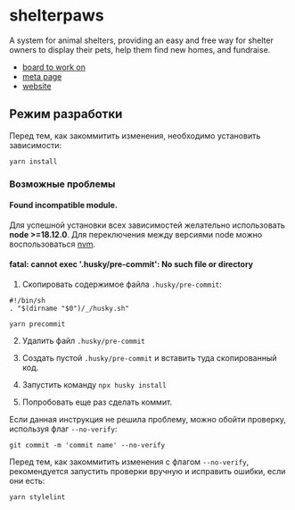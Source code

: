 # shelterpaws
A system for animal shelters, providing an easy and free way for shelter owners to display their pets, help them find new homes, and fundraise.

- [board to work on](https://github.com/orgs/qase-tms/projects/5/views/1)
- [meta page](https://meta.shelterpaws.org)
- [website](https://shelterpaws.org)

## Режим разработки

Перед тем, как закоммитить изменения, необходимо установить зависимости:

```
yarn install
```

### Возможные проблемы

#### Found incompatible module.

Для успешной установки всех зависимостей желательно использовать **node >=18.12.0**. Для переключения между версиями node можно воспользоваться [nvm](https://github.com/nvm-sh/nvm).

#### fatal: cannot exec '.husky/pre-commit': No such file or directory

1. Скопировать содержимое файла `.husky/pre-commit`:

```
#!/bin/sh
. "$(dirname "$0")/_/husky.sh"

yarn precommit
```

2. Удалить файл `.husky/pre-commit`

3. Создать пустой `.husky/pre-commit` и вставить туда скопированный код.

4. Запустить команду `npx husky install`

5. Попробовать еще раз сделать коммит.

Если данная инструкция не решила проблему, можно обойти проверку, используя флаг `--no-verify`:

```
git commit -m 'commit name' --no-verify
```

Перед тем, как закоммитить изменения с флагом `--no-verify`, рекомендуется запустить проверки вручную и исправить ошибки, если они есть:

```
yarn stylelint
```
